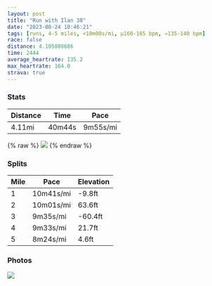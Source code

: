 ```yaml
---
layout: post
title: "Run with Ilan 38"
date: "2023-08-24 10:46:21"
tags: [runs, 4-5 miles, <10m00s/mi, μ160-165 bpm, →135-140 bpm]
race: false
distance: 4.105888686
time: 2444
average_heartrate: 135.2
max_heartrate: 164.0
strava: true
---
```


### Stats

| Distance | Time | Pace |
|----------|------|------|
|4.11mi|40m44s|9m55s/mi|

{% raw %}
<img src='https://maps.googleapis.com/maps/api/staticmap?maptype=roadmap&path=enc:w_wwFjttbMa@p@ENAVGRCh@Ir@e@lAUb@}@rCIFEAi@e@g@Y[Ye@[?IRJx@x@FBc@GABIVUj@AZRPp@Xb@Vj@d@jAj@r@d@RP`EdC`An@lAd@Rn@d@XlAX~@Xd@Db@JHHVHxGnBVD\R?Lu@hBMl@i@~AI^BBR?RSPYN{@^qAf@uABEXK~@^P~@BDz@ZdAT`@PXFHN?DC~@@|APj@RNDQN{EN}AD}AEOW[@s@P_AP]b@K`@Ed@STBj@Cv@DZC~@D`@AbAFHBNLDAFBdBA|AFt@C`@ZDFdA^\b@b@Rd@FjBKRCX@b@Xf@P|AxAIb@Uh@INMVCZ?\rAn@DF@JOVBDF@FF?PUb@@X@@@ED[VS`@OPL?JEF[CUJKJALBLJNRF?DKM@EJU?OOBETGFIGAUZWRGR?BGUQ[H[VKf@EYBQFQPWCKQQ@GVKh@ENIt@qC?e@WMgBMmA]y@G}@_@a@Gy@[_@FSKUCKFk@@y@?g@Ic@Qe@i@QM_@@OCUMc@Mu@Mu@SCMG?_@J{@K_@?w@SYA_@MUOa@E]Bs@KG?S`AQj@AXIj@UD[Ze@Bg@FQPW\]HKCk@e@]QUGg@?i@E{DHg@OI?e@U}Bo@y@]WEmBq@c@Ia@Yi@u@a@Me@Kc@Wm@a@{CwBwCgBME_@[c@SWSc@Ug@_@iAq@YYOCj@VvAv@N@BCLiAv@}CvA}DJo@Te@Xy@TcAEMZi@@CI_@OCAMDMVE\\p@TVIFIFSB[@Hc@Io@@?RBHBCECISKm@?g@Fy@GWMQs@YYYm@O@DNJTFh@\^@x@^`@~@h@l@DRVT?\p@XZR&key=AIzaSyC1MId7bFpkLXNAaYhBSTb8jLyiSqzbDtM&size=800x800&markers=color:yellow|label:S|40.75532,-74.00278&markers=color:green|label:F|40.75439999999998,-74.00166999999999'>
{% endraw %}

### Splits

| Mile | Pace | Elevation |
|------|------|-----------|
|1|10m41s/mi|-9.8ft|
|2|10m01s/mi|63.6ft|
|3|9m35s/mi|-60.4ft|
|4|9m33s/mi|21.7ft|
|5|8m24s/mi|4.6ft|

### Photos
<img src='https://dgtzuqphqg23d.cloudfront.net/2LkgSDcUFen9nX4Kl8AJ7hDSIu14kQfdML68tgkpqEY-618x768.jpg'>
